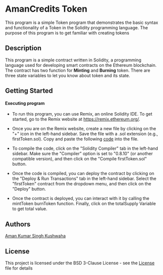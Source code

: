 # AmanCredits Token

This  program is a simple Token program that demonstrates the basic syntax and functionality of a Token in the Solidity programming language. The purpose of this program is to get familiar with creating tokens

## Description

This program is a simple contract written in Solidity, a programming language used for developing smart contracts on the Ethereum blockchain. The contract has two function for **Minting** and **Burning** token. There are three state variables to let you know about token and its state.

## Getting Started

#### Executing program

- To run this program, you can use Remix, an online Solidity IDE. To get started, go to the Remix website at https://remix.ethereum.org/.

- Once you are on the Remix website, create a new file by clicking on the "+" icon in the left-hand sidebar. Save the file with a .sol extension (e.g., firstToken.sol). Copy and paste the following [code](firstToken.sol) into the file.


- To compile the code, click on the "Solidity Compiler" tab in the left-hand sidebar. Make sure the "Compiler" option is set to "0.8.10" (or another compatible version), and then click on the "Compile firstToken.sol" button.

- Once the code is compiled, you can deploy the contract by clicking on the "Deploy & Run Transactions" tab in the left-hand sidebar. Select the "firstToken" contract from the dropdown menu, and then click on the "Deploy" button.

- Once the contract is deployed, you can interact with it by calling the mintToken burnToken function. Finally, click on the totalSupply Variable to get total value.

## Authors

[Aman Kumar Singh Kushwaha](https://twitter.com/Aman_KSK)


## License

This project is licensed under the BSD 3-Clause License - see the [License](LICENSE) file for details
